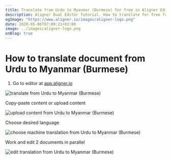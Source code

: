 ```yaml
---
title: Translate from Urdu to Myanmar (Burmese) for free in Aligner Editor
description: Aligner Dual Editor Tutorial. How to translate for free from Urdu to Myanmar (Burmese). Aligner is multilingual document management platform. 
ogImage: "https://www.aligner.io/images/aligner-logo.png"
date: 2020-05-06T07:09:21+03:00
image: ../images/aligner-logo.png
onBlog: true
---
```


# How to translate document from Urdu to Myanmar (Burmese)

1. Go to editor at [app.aligner.io](https://app.aligner.io "Aligner App web page")

![translate from Urdu to Myanmar (Burmese)](../aligner-blank-editor.png "translate from Urdu to Myanmar (Burmese)")

Copy-paste content or upload content

![upload content from Urdu to Myanmar (Burmese)](../aligner-uploaded-document.png "upload content from Urdu to Myanmar (Burmese)")

Choose desired language

![choose machine translation from Urdu to Myanmar (Burmese)](../aligner-language-dropdown.png "choose machine translation from Urdu to Myanmar (Burmese)")

Work and edit 2 documents in parallel

![edit translation from Urdu to Myanmar (Burmese)](../aligner-double-sitded-editor.png "edit translation from Urdu to Myanmar (Burmese)")

